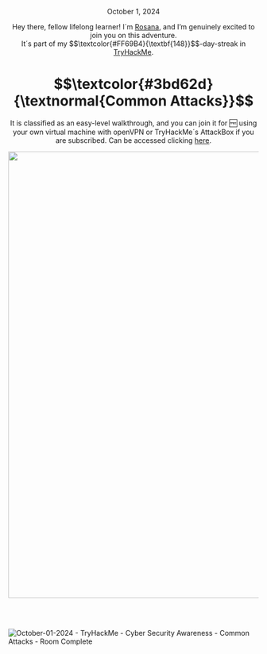 
<p align="center">October 1, 2024</p>
<p align="center">Hey there, fellow lifelong learner! I´m <a href="https://www.linkedin.com/in/rosanafssantos/">Rosana</a>, and I’m genuinely excited to join you on this adventure.<br>
It´s part of my $$\textcolor{#FF69B4}{\textbf{148}}$$-day-streak in  <a href="https://tryhackme.com">TryHackMe</a>.</p>

<h1 align="center">
  $$\textcolor{#3bd62d}{\textnormal{Common Attacks}}$$
</h1>
<p align="center">It is classified as an easy-level walkthrough, and you can join it for 🆓 using your own virtual machine with openVPN or TryHackMe´s AttackBox if you are subscribed. Can be accessed clicking <a href="https://tryhackme.com/room/commonattacks">here</a>.</p> 
                                                              
<p align="center">
  <img width="900px" src="https://github.com/user-attachments/assets/6dac67d4-65b3-4cfe-b4bb-2d420e98e8eb">
</p>

<br>
<br>

![October-01-2024 - TryHackMe - Cyber Security Awareness - Common Attacks - Room Complete](https://github.com/user-attachments/assets/8a805428-c91e-428a-aba6-c667d9be2e5f)
